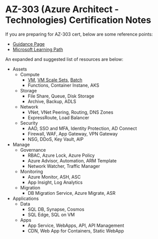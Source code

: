 # AZ-303 (Azure Architect - Technologies) Certification Notes 
If you are preparing for AZ-303 cert, below are some reference points: 
- [Guidance Page](https://docs.microsoft.com/en-us/learn/certifications/exams/az-303)
- [Microsoft Learning Path](https://docs.microsoft.com/en-us/learn/browse/?roles=solution-architect&products=azure&resource_type=learning%20path)

An expanded and suggested list of resources are below: 
- Assets 
    - Compute
        - [VM](https://vikasrajput.github.io/blog/architecture/labs/lab-azure-compute-vm.sh), [VM Scale Sets](https://vikasrajput.github.io/blog/architecture/labs/lab-azure-compute-vmss.sh), [Batch](https://vikasrajput.github.io/blog/architecture/labs/lab-azure-compute-batch.sh)
        - Functions, Container Instane, AKS
    - Storage  
        - File Share, Queue, Disk Storage 
        - Archive, Backup, ADLS 
    - Network 
        - VNet, VNet Peering, Routing, DNS Zones
        - ExpressRoute, Load Balancer
    - Security  
        - AAD, SSO and MFA, Identity Protection, AD Connect 
        - Firewall, WAF, App Gateway, VPN Gateway
        - NSG, DDoS, Key Vault, AIP 
- Manage
    - Governance  
        - RBAC, Azure Lock, Azure Policy
        - Azure Advisor, Automation, ARM Template 
        - Network Watcher, Traffic Manager
    - Monitoring
        - Azure Monitor, ASH, ASC
        - App Insight, Log Analytics 
    - Migration 
        - DB Migration Service, Azure Migrate, ASR
- Applications 
    - Data 
        - SQL DB, Synapse, Cosmos
        - SQL Edge, SQL on VM
    - Apps 
        - App Service, WebApps, API, API Management 
        - CDN, Web App for Containers, Static WebApp